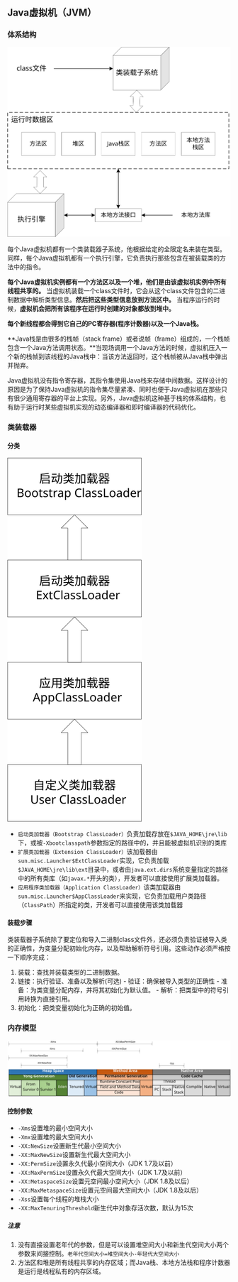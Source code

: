 ## Java虚拟机（JVM）

### 体系结构

![](/assets/jvm-architecture.svg)

每个Java虚拟机都有一个类装载器子系统，他根据给定的全限定名来装在类型。同样，每个Java虚拟机都有一个执行引擎，它负责执行那些包含在被装载类的方法中的指令。

**每个Java虚拟机实例都有一个方法区以及一个堆，**他们是由**该虚拟机实例中所有线程共享的。** 当虚拟机装载一个class文件时，它会从这个class文件包含的二进制数据中解析类型信息。**然后把这些类型信息放到方法区中。** 当程序运行的时候，**虚拟机会把所有该程序在运行时创建的对象都放到堆中。**

**每个新线程都会得到它自己的PC寄存器(程序计数器)以及一个Java栈。**

**Java栈是由很多的栈帧（stack frame）或者说帧（frame）组成的，一个栈帧包含一个Java方法调用状态。**当现场调用一个Java方法的时候，虚拟机压入一个新的栈帧到该线程的Java栈中：当该方法返回时，这个栈帧被从Java栈中弹出并抛弃。

Java虚拟机没有指令寄存器，其指令集使用Java栈来存储中间数据。这样设计的原因是为了保持Java虚拟机的指令集尽量紧凑、同时也便于Java虚拟机在那些只有很少通用寄存器的平台上实现。另外，Java虚拟机这种基于栈的体系结构，也有助于运行时某些虚拟机实现的动态编译器和即时编译器的代码优化。

### 类装载器

#### 分类

![](/assets/java-class-loader.svg)

* `启动类加载器（Bootstrap ClassLoader）`负责加载存放在`$JAVA_HOME\jre\lib`下，或被`-Xbootclasspath`参数指定的路径中的，并且能被虚拟机识别的类库
* `扩展类加载器（Extension ClassLoader）`该加载器由`sun.misc.Launcher$ExtClassLoader`实现，它负责加载`$JAVA_HOME\jre\lib\ext`目录中，或者由`java.ext.dirs`系统变量指定的路径中的所有类库（如`javax.*`开头的类），开发者可以直接使用扩展类加载器。
* `应用程序类加载器（Application ClassLoader）`该类加载器由`sun.misc.Launcher$AppClassLoader`来实现，它负责加载用户类路径（`ClassPath`）所指定的类，开发者可以直接使用该类加载器

#### 装载步骤

类装载器子系统除了要定位和导入二进制class文件外，还必须负责验证被导入类的正确性，为变量分配初始化内存，以及帮助解析符号引用。这些动作必须严格按一下顺序完成：

  1. 装载：查找并装载类型的二进制数据。
  2. 链接：执行验证、准备以及解析(可选)
    - 验证：确保被导入类型的正确性
    - 准备：为类变量分配内存，并将其初始化为默认值。
    - 解析：把类型中的符号引用转换为直接引用。
  3. 初始化：把类变量初始化为正确的初始值。
  
### 内存模型

![](/assets/java-memory-model.svg)

#### 控制参数

* `-Xms`设置堆的最小空间大小
* `-Xmx`设置堆的最大空间大小
* `-XX:NewSize`设置新生代最小空间大小
* `-XX:MaxNewSize`设置新生代最大空间大小
* `-XX:PermSize`设置永久代最小空间大小（JDK 1.7及以前）
* `-XX:MaxPermSize`设置永久代最大空间大小（JDK 1.7及以前）
* `-XX:MetaspaceSize`设置元空间最小空间大小（JDK 1.8及以后）
* `-XX:MaxMetaspaceSize`设置元空间最大空间大小（JDK 1.8及以后）
* `-Xss`设置每个线程的堆栈大小
* `-XX:MaxTenuringThreshold`新生代中对象存活次数，默认为15次

##### 注意

1. 没有直接设置老年代的参数，但是可以设置堆空间大小和新生代空间大小两个参数来间接控制。`老年代空间大小=堆空间大小-年轻代大空间大小`
2. 方法区和堆是所有线程共享的内存区域；而Java栈、本地方法栈和程序计数器是运行是线程私有的内存区域。
